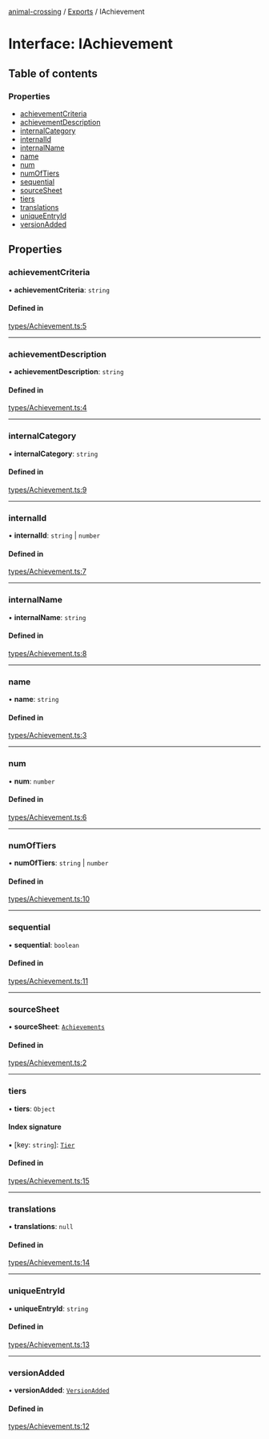 [animal-crossing](../README.md) / [Exports](../modules.md) / IAchievement

# Interface: IAchievement

## Table of contents

### Properties

- [achievementCriteria](IAchievement.md#achievementcriteria)
- [achievementDescription](IAchievement.md#achievementdescription)
- [internalCategory](IAchievement.md#internalcategory)
- [internalId](IAchievement.md#internalid)
- [internalName](IAchievement.md#internalname)
- [name](IAchievement.md#name)
- [num](IAchievement.md#num)
- [numOfTiers](IAchievement.md#numoftiers)
- [sequential](IAchievement.md#sequential)
- [sourceSheet](IAchievement.md#sourcesheet)
- [tiers](IAchievement.md#tiers)
- [translations](IAchievement.md#translations)
- [uniqueEntryId](IAchievement.md#uniqueentryid)
- [versionAdded](IAchievement.md#versionadded)

## Properties

### achievementCriteria

• **achievementCriteria**: `string`

#### Defined in

[types/Achievement.ts:5](https://github.com/Norviah/animal-crossing/blob/4d5e5b0/module/types/Achievement.ts#L5)

___

### achievementDescription

• **achievementDescription**: `string`

#### Defined in

[types/Achievement.ts:4](https://github.com/Norviah/animal-crossing/blob/4d5e5b0/module/types/Achievement.ts#L4)

___

### internalCategory

• **internalCategory**: `string`

#### Defined in

[types/Achievement.ts:9](https://github.com/Norviah/animal-crossing/blob/4d5e5b0/module/types/Achievement.ts#L9)

___

### internalId

• **internalId**: `string` \| `number`

#### Defined in

[types/Achievement.ts:7](https://github.com/Norviah/animal-crossing/blob/4d5e5b0/module/types/Achievement.ts#L7)

___

### internalName

• **internalName**: `string`

#### Defined in

[types/Achievement.ts:8](https://github.com/Norviah/animal-crossing/blob/4d5e5b0/module/types/Achievement.ts#L8)

___

### name

• **name**: `string`

#### Defined in

[types/Achievement.ts:3](https://github.com/Norviah/animal-crossing/blob/4d5e5b0/module/types/Achievement.ts#L3)

___

### num

• **num**: `number`

#### Defined in

[types/Achievement.ts:6](https://github.com/Norviah/animal-crossing/blob/4d5e5b0/module/types/Achievement.ts#L6)

___

### numOfTiers

• **numOfTiers**: `string` \| `number`

#### Defined in

[types/Achievement.ts:10](https://github.com/Norviah/animal-crossing/blob/4d5e5b0/module/types/Achievement.ts#L10)

___

### sequential

• **sequential**: `boolean`

#### Defined in

[types/Achievement.ts:11](https://github.com/Norviah/animal-crossing/blob/4d5e5b0/module/types/Achievement.ts#L11)

___

### sourceSheet

• **sourceSheet**: [`Achievements`](../modules/internal_.md#achievements)

#### Defined in

[types/Achievement.ts:2](https://github.com/Norviah/animal-crossing/blob/4d5e5b0/module/types/Achievement.ts#L2)

___

### tiers

• **tiers**: `Object`

#### Index signature

▪ [key: `string`]: [`Tier`](internal_.Tier.md)

#### Defined in

[types/Achievement.ts:15](https://github.com/Norviah/animal-crossing/blob/4d5e5b0/module/types/Achievement.ts#L15)

___

### translations

• **translations**: ``null``

#### Defined in

[types/Achievement.ts:14](https://github.com/Norviah/animal-crossing/blob/4d5e5b0/module/types/Achievement.ts#L14)

___

### uniqueEntryId

• **uniqueEntryId**: `string`

#### Defined in

[types/Achievement.ts:13](https://github.com/Norviah/animal-crossing/blob/4d5e5b0/module/types/Achievement.ts#L13)

___

### versionAdded

• **versionAdded**: [`VersionAdded`](../enums/internal_.VersionAdded.md)

#### Defined in

[types/Achievement.ts:12](https://github.com/Norviah/animal-crossing/blob/4d5e5b0/module/types/Achievement.ts#L12)
